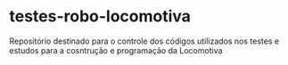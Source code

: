 # testes-robo-locomotiva
Repositório destinado para o controle dos códigos utilizados nos testes e estudos para a cosntrução e programação da Locomotiva

